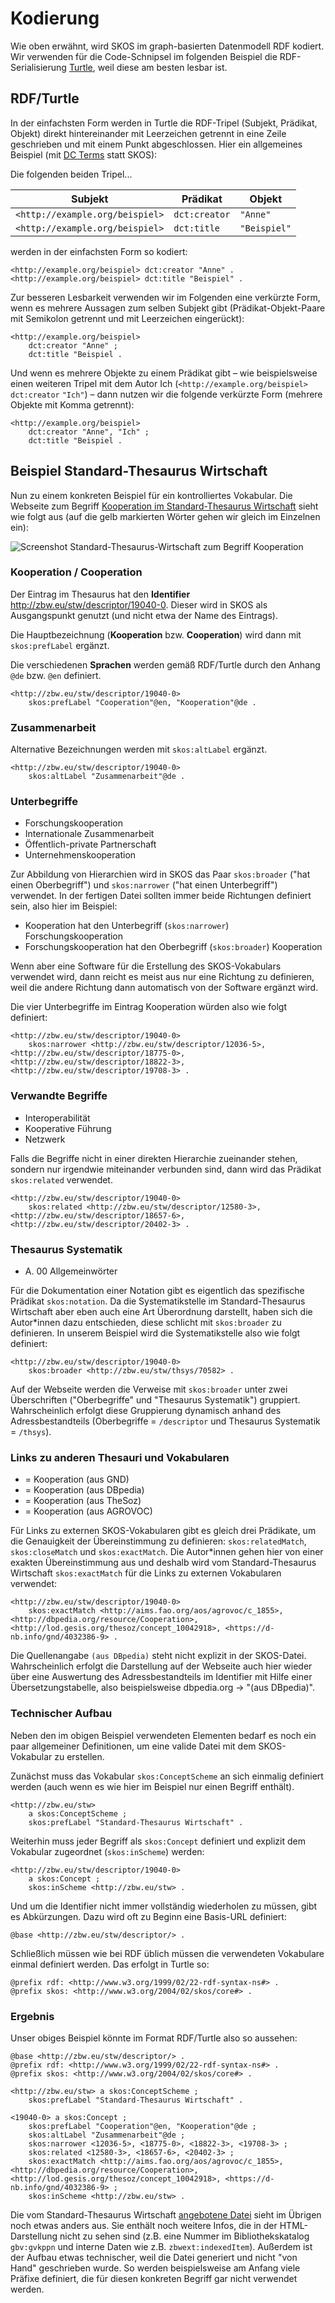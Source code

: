 # Kodierung

Wie oben erwähnt, wird SKOS im graph-basierten Datenmodell RDF kodiert. Wir verwenden für die Code-Schnipsel im folgenden Beispiel die RDF-Serialisierung [Turtle](https://format.gbv.de/rdf/turtle), weil diese am besten lesbar ist. 

## RDF/Turtle

In der einfachsten Form werden in Turtle die RDF-Tripel (Subjekt, Prädikat, Objekt) direkt hintereinander mit Leerzeichen getrennt in eine Zeile geschrieben und mit einem Punkt abgeschlossen. Hier ein allgemeines Beispiel (mit [DC Terms](https://www.dublincore.org/specifications/dublin-core/dcmi-terms/) statt SKOS):

Die folgenden beiden Tripel...

| Subjekt                         | Prädikat      | Objekt       |
| ------------------------------- | ------------- | ------------ |
| `<http://example.org/beispiel>` | `dct:creator` | `"Anne"`     |
| `<http://example.org/beispiel>` | `dct:title`   | `"Beispiel"` |

werden in der einfachsten Form so kodiert:

```turtle
<http://example.org/beispiel> dct:creator "Anne" .
<http://example.org/beispiel> dct:title "Beispiel" .
```

Zur besseren Lesbarkeit verwenden wir im Folgenden eine verkürzte Form, wenn es mehrere Aussagen zum selben Subjekt gibt (Prädikat-Objekt-Paare mit Semikolon getrennt und mit Leerzeichen eingerückt):

```turtle
<http://example.org/beispiel>
    dct:creator "Anne" ;
    dct:title "Beispiel .
```

Und wenn es mehrere Objekte zu einem Prädikat gibt – wie beispielsweise einen weiteren Tripel mit dem Autor Ich (`<http://example.org/beispiel>` `dct:creator` `"Ich"`) – dann nutzen wir die folgende verkürzte Form (mehrere Objekte mit Komma getrennt):

```turtle
<http://example.org/beispiel>
    dct:creator "Anne", "Ich" ;
    dct:title "Beispiel .
```

## Beispiel Standard-Thesaurus Wirtschaft

Nun zu einem konkreten Beispiel für ein kontrolliertes Vokabular. Die Webseite zum Begriff [Kooperation im Standard-Thesaurus Wirtschaft](https://via.hypothes.is/https://zbw.eu/stw/version/latest/descriptor/19040-0/about.de.html) sieht wie folgt aus (auf die gelb markierten Wörter gehen wir gleich im Einzelnen ein):

![Screenshot Standard-Thesaurus-Wirtschaft zum Begriff Kooperation](images/stw-kooperation.png)

### Kooperation / Cooperation

Der Eintrag im Thesaurus hat den **Identifier** <http://zbw.eu/stw/descriptor/19040-0>. Dieser wird in SKOS als Ausgangspunkt genutzt (und nicht etwa der Name des Eintrags).

Die Hauptbezeichnung (**Kooperation** bzw. **Cooperation**) wird dann mit `skos:prefLabel` ergänzt.

Die verschiedenen **Sprachen** werden gemäß RDF/Turtle durch den Anhang `@de` bzw. `@en` definiert.

```turtle
<http://zbw.eu/stw/descriptor/19040-0>
    skos:prefLabel "Cooperation"@en, "Kooperation"@de .
```

### Zusammenarbeit

Alternative Bezeichnungen werden mit `skos:altLabel` ergänzt.

```turtle
<http://zbw.eu/stw/descriptor/19040-0>
    skos:altLabel "Zusammenarbeit"@de .
```

### Unterbegriffe

* Forschungskooperation
* Internationale Zusammenarbeit
* Öffentlich-private Partnerschaft
* Unternehmenskooperation

Zur Abbildung von Hierarchien wird in SKOS das Paar `skos:broader` ("hat einen Oberbegriff") und `skos:narrower` ("hat einen Unterbegriff") verwendet. In der fertigen Datei sollten immer beide Richtungen definiert sein, also hier im Beispiel:

* Kooperation hat den Unterbegriff (`skos:narrower`) Forschungskooperation
* Forschungskooperation hat den Oberbegriff (`skos:broader`) Kooperation

Wenn aber eine Software für die Erstellung des SKOS-Vokabulars verwendet wird, dann reicht es meist aus nur eine Richtung zu definieren, weil die andere Richtung dann automatisch von der Software ergänzt wird.

Die vier Unterbegriffe im Eintrag Kooperation würden also wie folgt definiert:

```turtle
<http://zbw.eu/stw/descriptor/19040-0>
    skos:narrower <http://zbw.eu/stw/descriptor/12036-5>, <http://zbw.eu/stw/descriptor/18775-0>, <http://zbw.eu/stw/descriptor/18822-3>, <http://zbw.eu/stw/descriptor/19708-3> .
```

### Verwandte Begriffe

* Interoperabilität
* Kooperative Führung
* Netzwerk

Falls die Begriffe nicht in einer direkten Hierarchie zueinander stehen, sondern nur irgendwie miteinander verbunden sind, dann wird das Prädikat `skos:related` verwendet.

```turtle
<http://zbw.eu/stw/descriptor/19040-0>
    skos:related <http://zbw.eu/stw/descriptor/12580-3>, <http://zbw.eu/stw/descriptor/18657-6>, <http://zbw.eu/stw/descriptor/20402-3> .
```

### Thesaurus Systematik

* A. 00 Allgemeinwörter

Für die Dokumentation einer Notation gibt es eigentlich das spezifische Prädikat `skos:notation`. Da die Systematikstelle im Standard-Thesaurus Wirtschaft aber eben auch eine Art Überordnung darstellt, haben sich die Autor*innen dazu entschieden, diese schlicht mit `skos:broader` zu definieren. In unserem Beispiel wird die Systematikstelle also wie folgt definiert:

```turtle
<http://zbw.eu/stw/descriptor/19040-0>
    skos:broader <http://zbw.eu/stw/thsys/70582> .
```

Auf der Webseite werden die Verweise mit `skos:broader` unter zwei Überschriften ("Oberbegriffe" und "Thesaurus Systematik") gruppiert. Wahrscheinlich erfolgt diese Gruppierung dynamisch anhand des Adressbestandteils (Oberbegriffe = `/descriptor` und Thesaurus Systematik =  `/thsys`).

### Links zu anderen Thesauri und Vokabularen

* = Kooperation (aus GND)
* = Kooperation (aus DBpedia)
* = Kooperation (aus TheSoz)
* = Kooperation (aus AGROVOC)

Für Links zu externen SKOS-Vokabularen gibt es gleich drei Prädikate, um die Genauigkeit der Übereinstimmung zu definieren: `skos:relatedMatch`, `skos:closeMatch` und `skos:exactMatch`. Die Autor*innen gehen hier von einer exakten Übereinstimmung aus und deshalb wird vom Standard-Thesaurus Wirtschaft `skos:exactMatch` für die Links zu externen Vokabularen verwendet:

```turtle
<http://zbw.eu/stw/descriptor/19040-0>
    skos:exactMatch <http://aims.fao.org/aos/agrovoc/c_1855>, <http://dbpedia.org/resource/Cooperation>, <http://lod.gesis.org/thesoz/concept_10042918>, <https://d-nb.info/gnd/4032386-9> .
```

Die Quellenangabe `(aus DBpedia)` steht nicht explizit in der SKOS-Datei. Wahrscheinlich erfolgt die Darstellung auf der Webseite auch hier wieder über eine Auswertung des Adressbestandteils im Identifier mit Hilfe einer Übersetzungstabelle, also beispielsweise dbpedia.org -> "(aus DBpedia)".

### Technischer Aufbau

Neben den im obigen Beispiel verwendeten Elementen bedarf es noch ein paar allgemeiner Definitionen, um eine valide Datei mit dem SKOS-Vokabular zu erstellen.

Zunächst muss das Vokabular `skos:ConceptScheme` an sich einmalig definiert werden (auch wenn es wie hier im Beispiel nur einen Begriff enthält).

```turtle
<http://zbw.eu/stw>
    a skos:ConceptScheme ;
    skos:prefLabel "Standard-Thesaurus Wirtschaft" .
```

Weiterhin muss jeder Begriff als `skos:Concept` definiert und explizit dem Vokabular zugeordnet (`skos:inScheme`) werden:

```turtle
<http://zbw.eu/stw/descriptor/19040-0>
    a skos:Concept ;
    skos:inScheme <http://zbw.eu/stw> .
```

Und um die Identifier nicht immer vollständig wiederholen zu müssen, gibt es Abkürzungen. Dazu wird oft zu Beginn eine Basis-URL definiert:

```turtle
@base <http://zbw.eu/stw/descriptor/> .
```

Schließlich müssen wie bei RDF üblich müssen die verwendeten Vokabulare einmal definiert werden. Das erfolgt in Turtle so:

```turtle
@prefix rdf: <http://www.w3.org/1999/02/22-rdf-syntax-ns#> .
@prefix skos: <http://www.w3.org/2004/02/skos/core#> .
```

### Ergebnis

Unser obiges Beispiel könnte im Format RDF/Turtle also so aussehen:

```turtle
@base <http://zbw.eu/stw/descriptor/> .
@prefix rdf: <http://www.w3.org/1999/02/22-rdf-syntax-ns#> .
@prefix skos: <http://www.w3.org/2004/02/skos/core#> .

<http://zbw.eu/stw> a skos:ConceptScheme ;
    skos:prefLabel "Standard-Thesaurus Wirtschaft" .

<19040-0> a skos:Concept ;
    skos:prefLabel "Cooperation"@en, "Kooperation"@de ;
    skos:altLabel "Zusammenarbeit"@de ;
    skos:narrower <12036-5>, <18775-0>, <18822-3>, <19708-3> ;
    skos:related <12580-3>, <18657-6>, <20402-3> ;
    skos:exactMatch <http://aims.fao.org/aos/agrovoc/c_1855>, <http://dbpedia.org/resource/Cooperation>, <http://lod.gesis.org/thesoz/concept_10042918>, <https://d-nb.info/gnd/4032386-9> ;
    skos:inScheme <http://zbw.eu/stw> .
```

Die vom Standard-Thesaurus Wirtschaft [angebotene Datei](https://zbw.eu/stw/version/latest/descriptor/19040-0/about.ttl) sieht im Übrigen noch etwas anders aus. Sie enthält noch weitere Infos, die in der HTML-Darstellung nicht zu sehen sind (z.B. eine Nummer im Bibliothekskatalog `gbv:gvkppn` und interne Daten wie z.B. `zbwext:indexedItem`). Außerdem ist der Aufbau etwas technischer, weil die Datei generiert und nicht "von Hand" geschrieben wurde. So werden beispielsweise am Anfang viele Präfixe definiert, die für diesen konkreten Begriff gar nicht verwendet werden.

